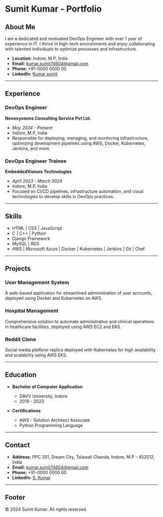 # Sumit Kumar - Portfolio

## About Me
I am a dedicated and motivated DevOps Engineer with over 1 year of experience in IT. I thrive in high-tech environments and enjoy collaborating with talented individuals to optimize processes and infrastructure.

- **Location:** Indore, M.P, India
- **Email:** kumar.sumit74604@gmail.com
- **Phone:** +91-0000 0000 00
- **LinkedIn:** [Kumar sumit](https://www.linkedin.com/in/kumar-sumit-4a77a32a9)

---

## Experience
### DevOps Engineer
**Nenosystems Consulting Service Pvt Ltd.**
- *May 2024 - Present*
- Indore, M.P, India
- Responsible for deploying, managing, and monitoring infrastructure, optimizing development pipelines using AWS, Docker, Kubernetes, Jenkins, and more.

### DevOps Engineer Trainee
**EmbeddedVisions Technologies**
- *April 2023 - March 2024*
- Indore, M.P, India
- Focused on CI/CD pipelines, infrastructure automation, and cloud technologies to develop skills in DevOps practices.

---

## Skills
- HTML | CSS | JavaScript
- C | C++ | Python
- Django Framework
- MySQL | RDS
- AWS | Microsoft Azure | Docker | Kubernetes | Jenkins | Git | Chef

---

## Projects
### User Management System
A web-based application for streamlined administration of user accounts, deployed using Docker and Kubernetes on AWS.

### Hospital Management
Comprehensive solution to automate administrative and clinical operations in healthcare facilities, deployed using AWS EC2 and EKS.

### Reddit Clone
Social media platform replica deployed with Kubernetes for high availability and scalability using AWS EKS.

---

## Education
- **Bachelor of Computer Application**
  - DAVV University, Indore
  - 2019 - 2023

- **Certifications**
  - AWS - Solution Architect Associate
  - Python Programming Language

---

## Contact
- **Address:** PPC 201, Dream City, Talawali Chanda, Indore, M.P - 452012, India
- **Email:** kumar.sumit74604@gmail.com
- **Phone:** +91-0000 0000 00
- **LinkedIn:** [S. Kumar](https://www.linkedin.com/in/s-kumar-7773a3264)

---

## Footer
&copy; 2024 Sumit Kumar. All rights reserved.

